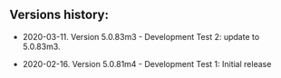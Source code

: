 Versions history:
----
- 2020-03-11. Version 5.0.83m3 - Development Test 2: update to 5.0.83m3.
  
- 2020-02-16. Version 5.0.81m4 - Development Test 1: Initial release
